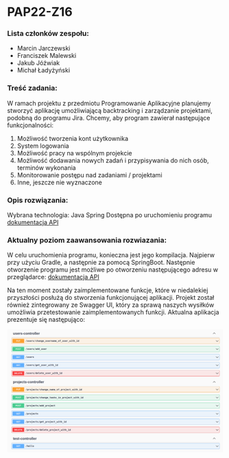 # PAP22-Z16

### Lista członków zespołu:
<ul>
    <li>Marcin Jarczewski</li>
    <li>Franciszek Malewski</li>
    <li>Jakub Jóźwiak</li>
    <li>Michał Ładyżyński</li>
</ul>

### Treść zadania:
W ramach projektu z przedmiotu Programowanie Aplikacyjne planujemy stworzyć aplikację umożliwiającą backtracking i zarządzanie projektami, podobną do programu Jira. Chcemy, aby program zawierał następujące funkcjonalności:
<ol>
    <li>Możliwość tworzenia kont użytkownika</li>
    <li>System logowania</li>
    <li>Możliwość pracy na wspólnym projekcie</li>
    <li>Możliwość dodawania nowych zadań i przypisywania do nich osób, terminów wykonania</li>
    <li>Monitorowanie postępu nad zadaniami / projektami</li>
    <li>Inne, jeszcze nie wyznaczone</li>
</ol>

### Opis rozwiązania:
Wybrana technologia: Java Spring
Dostępna po uruchomieniu programu [dokumentacja API]

### Aktualny poziom zaawansowania rozwiazania:
W celu uruchomienia programu, konieczna jest jego kompilacja. Najpierw przy użyciu Gradle, a następnie za pomocą SpringBoot.
Następnie otworzenie programu jest możliwe po otworzeniu następującego adresu w przeglądarce: [dokumentacja API]

Na ten moment zostały zaimplementowane funkcje, które w niedalekiej przyszłości posłużą do stworzenia funkcjonującej aplikacji.
Projekt został również zintegrowany ze Swagger UI, który za sprawą naszych wysiłków umożliwia przetestowanie zaimplementowanych funkcji.
Aktualna aplikacja prezentuje się następująco:

![Current implementation](img/swagger.png)

[//]: # (link)
[dokumentacja API]: http://localhost:8080/swagger-ui/index.html